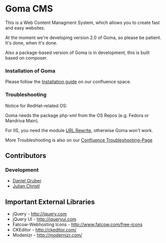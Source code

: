 Goma CMS
========

This is a Web Content Managment System, which allows you to create fast and easy websites.

At the moment we're developing version 2.0 of Goma, so please be patient. It's done, when it's done.

Also a package-based version of Goma is in development, this is built based on composer.

### Installation of Goma

Please follow the [Installation guide](https://confluence.goma-cms.org/display/GOMA/Installation+Guide) on our confluence space.

### Troubleshooting
Notice for RedHat-related OS:

Goma needs the package php-xml from the OS Repos (e.g. Fedora or Mandriva Main).

For IIS, you need the module [URL Rewrite](http://www.iis.net/downloads/microsoft/url-rewrite), otherwise Goma won't work.

More Troubleshooting is also on our [Confluence Troubleshooting-Page](https://confluence.goma-cms.org/display/GOMA/Troubleshooting)


Contributors
----

### Development
* [Daniel Gruber](https://repo.goma-cms.org/users/daniel.gruber)
* [Julian Christl](https://repo.goma-cms.org/users/julian.christl)

Important External Libraries
------------------
* jQuery - http://jquery.com
* jQuery UI - http://jqueryui.com
* Fatcow-Webhosting Icons - http://www.fatcow.com/free-icons
* CKEditor - http://ckeditor.com/
* Modenizr - http://modernizr.com/
